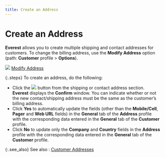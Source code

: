 ```yaml
---
title: Create an Address
---
```


# Create an Address


**Everest** allows you to create  multiple shipping and contact addresses for customers. To change the billing  address, use the **Modify Address** option  (path: **Customer** profile > **Options**).


![]({{site.mc_baseurl}}/img/lens.gif) [Modify  Address]({{site.mc_baseurl}}/customer-profile-options/other-options/modify_address_customer_profile_options.html)


{:.steps}
To create an address, do the following:

- Click the ![]({{site.mc_baseurl}}/img/managing_customers_profile_option_new.gif) button from the shipping or contact address section. **Everest** displays the **Confirm**  window. You can indicate whether or not the new contact/shipping address  must be the same as the customer’s billing address.
- Click **Yes** to automatically update the fields  (other than the **Mobile/Cell**, **Pager** and **Web 
 URL** fields) in the **General**  tab of the **Address**  profile with the corresponding data entered in the **General** tab of the **Customer** profile.
- Click **No** to update only the **Company** and **Country** fields in the  **Address** profile with the corresponding  data entered in the **General** tab  of the **Customer** profile.



{:.see_also}
See also
: [Customer Addresses]({{site.mc_baseurl}}/customer-details/addresses/address_content.html)
